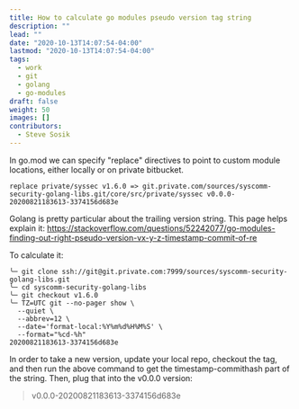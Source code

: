 ```yaml
---
title: How to calculate go modules pseudo version tag string
description: ""
lead: ""
date: "2020-10-13T14:07:54-04:00"
lastmod: "2020-10-13T14:07:54-04:00"
tags:
  - work
  - git
  - golang
  - go-modules
draft: false
weight: 50
images: []
contributors:
  - Steve Sosik
---
```


In go.mod we can specify "replace" directives to point to custom module
locations, either locally or on private bitbucket.

```
replace private/syssec v1.6.0 => git.private.com/sources/syscomm-security-golang-libs.git/core/src/private/syssec v0.0.0-20200821183613-3374156d683e
```

Golang is pretty particular about the trailing version string. This page helps
explain it: https://stackoverflow.com/questions/52242077/go-modules-finding-out-right-pseudo-version-vx-y-z-timestamp-commit-of-re

To calculate it:

```
╰─ git clone ssh://git@git.private.com:7999/sources/syscomm-security-golang-libs.git
╰─ cd syscomm-security-golang-libs
╰─ git checkout v1.6.0
╰─ TZ=UTC git --no-pager show \
  --quiet \
  --abbrev=12 \
  --date='format-local:%Y%m%d%H%M%S' \
  --format="%cd-%h"
20200821183613-3374156d683e
```

In order to take a new version, update your local repo, checkout the tag, and
then run the above command to get the timestamp-commithash part of the string.
Then, plug that into the v0.0.0 version:
> v0.0.0-20200821183613-3374156d683e

